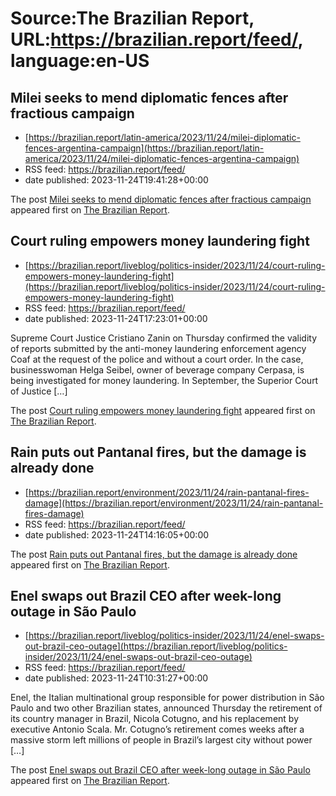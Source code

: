# Source:The Brazilian Report, URL:https://brazilian.report/feed/, language:en-US

## Milei seeks to mend diplomatic fences after fractious campaign
 - [https://brazilian.report/latin-america/2023/11/24/milei-diplomatic-fences-argentina-campaign](https://brazilian.report/latin-america/2023/11/24/milei-diplomatic-fences-argentina-campaign)
 - RSS feed: https://brazilian.report/feed/
 - date published: 2023-11-24T19:41:28+00:00

<p>The post <a href="https://brazilian.report/latin-america/2023/11/24/milei-diplomatic-fences-argentina-campaign/" rel="nofollow">Milei seeks to mend diplomatic fences after fractious campaign</a> appeared first on <a href="https://brazilian.report" rel="nofollow">The Brazilian Report</a>.</p>

## Court ruling empowers money laundering fight
 - [https://brazilian.report/liveblog/politics-insider/2023/11/24/court-ruling-empowers-money-laundering-fight](https://brazilian.report/liveblog/politics-insider/2023/11/24/court-ruling-empowers-money-laundering-fight)
 - RSS feed: https://brazilian.report/feed/
 - date published: 2023-11-24T17:23:01+00:00

<p>Supreme Court Justice Cristiano Zanin on Thursday confirmed the validity of reports submitted by the anti-money laundering enforcement agency Coaf at the request of the police and without a court order. In the case, businesswoman Helga Seibel, owner of beverage company Cerpasa, is being investigated for money laundering. In September, the Superior Court of Justice [&#8230;]</p>
<p>The post <a href="https://brazilian.report/liveblog/politics-insider/2023/11/24/court-ruling-empowers-money-laundering-fight/" rel="nofollow">Court ruling empowers money laundering fight</a> appeared first on <a href="https://brazilian.report" rel="nofollow">The Brazilian Report</a>.</p>

## Rain puts out Pantanal fires, but the damage is already done
 - [https://brazilian.report/environment/2023/11/24/rain-pantanal-fires-damage](https://brazilian.report/environment/2023/11/24/rain-pantanal-fires-damage)
 - RSS feed: https://brazilian.report/feed/
 - date published: 2023-11-24T14:16:05+00:00

<p>The post <a href="https://brazilian.report/environment/2023/11/24/rain-pantanal-fires-damage/" rel="nofollow">Rain puts out Pantanal fires, but the damage is already done</a> appeared first on <a href="https://brazilian.report" rel="nofollow">The Brazilian Report</a>.</p>

## Enel swaps out Brazil CEO after week-long outage in São Paulo
 - [https://brazilian.report/liveblog/politics-insider/2023/11/24/enel-swaps-out-brazil-ceo-outage](https://brazilian.report/liveblog/politics-insider/2023/11/24/enel-swaps-out-brazil-ceo-outage)
 - RSS feed: https://brazilian.report/feed/
 - date published: 2023-11-24T10:31:27+00:00

<p>Enel, the Italian multinational group responsible for power distribution in São Paulo and two other Brazilian states, announced Thursday the retirement of its country manager in Brazil, Nicola Cotugno, and his replacement by executive Antonio Scala. Mr. Cotugno’s retirement comes weeks after a massive storm left millions of people in Brazil’s largest city without power [&#8230;]</p>
<p>The post <a href="https://brazilian.report/liveblog/politics-insider/2023/11/24/enel-swaps-out-brazil-ceo-outage/" rel="nofollow">Enel swaps out Brazil CEO after week-long outage in São Paulo</a> appeared first on <a href="https://brazilian.report" rel="nofollow">The Brazilian Report</a>.</p>

